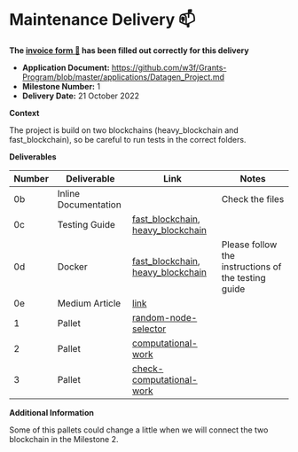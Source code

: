 # Maintenance Delivery :mailbox:

**The [invoice form :pencil:](https://docs.google.com/forms/d/e/1FAIpQLSfmNYaoCgrxyhzgoKQ0ynQvnNRoTmgApz9NrMp-hd8mhIiO0A/viewform) has been filled out correctly for this delivery**

- **Application Document:** https://github.com/w3f/Grants-Program/blob/master/applications/Datagen_Project.md
- **Milestone Number:** 1
- **Delivery Date:** 21 October 2022

**Context**

The project is build on two blockchains (heavy_blockchain and fast_blockchain), so be careful to run tests in the correct folders.

**Deliverables**

| Number | Deliverable          | Link                                                                                                                                                                                                                                     | Notes                                               |
| ------ | -------------------- | ---------------------------------------------------------------------------------------------------------------------------------------------------------------------------------------------------------------------------------------- | --------------------------------------------------- |
| 0b     | Inline Documentation |                                                                                                                                                                                                                                          | Check the files                                     |
| 0c     | Testing Guide        | [fast_blockchain](https://github.com/Datagen-Project/Datagen-Substrate-Grant/blob/main/fast_blockchain/README.md), [heavy_blockchain](https://github.com/Datagen-Project/Datagen-Substrate-Grant/blob/main/heavy_blockchain/README.md)   |                                                     |
| 0d     | Docker               | [fast_blockchain](https://github.com/Datagen-Project/Datagen-Substrate-Grant/blob/main/fast_blockchain/Dockerfile), [heavy_blockchain](https://github.com/Datagen-Project/Datagen-Substrate-Grant/blob/main/heavy_blockchain/Dockerfile) | Please follow the instructions of the testing guide |
| 0e     | Medium Article       | [link](https://medium.com/@viacc/datagen-project-dev-blog-web3-fundation-milestone-1-b3ec2bdb1a95)                                                                                                                                       |
| 1      | Pallet               | [random-node-selector](https://github.com/Datagen-Project/Datagen-Substrate-Grant/tree/main/heavy_blockchain/pallets/random_node_selector)                                                                                               |                                                     |
| 2      | Pallet               | [computational-work](https://github.com/Datagen-Project/Datagen-Substrate-Grant/tree/main/fast_blockchain/pallets/computational-work)                                                                                                    |                                                     |
| 3      | Pallet               | [check-computational-work](https://github.com/Datagen-Project/Datagen-Substrate-Grant/tree/main/fast_blockchain/pallets/check-node-computational-work)                                                                                   |                                                     |

**Additional Information**

Some of this pallets could change a little when we will connect the two blockchain in the Milestone 2.
